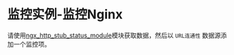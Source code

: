 # 监控实例-监控Nginx
请使用[ngx_http_stub_status_module](http://nginx.org/en/docs/http/ngx_http_stub_status_module.html)模块获取数据，然后以 `URL连通性` 数据源添加一个监控项。

